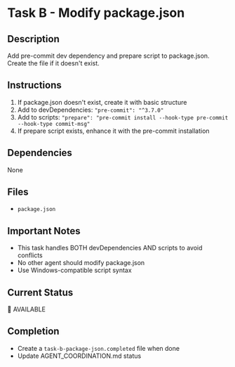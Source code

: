 # Task B - Modify package.json

## Description
Add pre-commit dev dependency and prepare script to package.json. Create the file if it doesn't exist.

## Instructions
1. If package.json doesn't exist, create it with basic structure
2. Add to devDependencies: `"pre-commit": "^3.7.0"`
3. Add to scripts: `"prepare": "pre-commit install --hook-type pre-commit --hook-type commit-msg"`
4. If prepare script exists, enhance it with the pre-commit installation

## Dependencies
None

## Files
- `package.json`

## Important Notes
- This task handles BOTH devDependencies AND scripts to avoid conflicts
- No other agent should modify package.json
- Use Windows-compatible script syntax

## Current Status
🔄 AVAILABLE

## Completion
- Create a `task-b-package-json.completed` file when done
- Update AGENT_COORDINATION.md status
